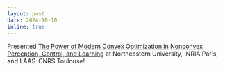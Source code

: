 ```yaml
---
layout: post
date: 2024-10-10
inline: true
---
```

Presented [The Power of Modern Convex Optimization in Nonconvex Perception, Control, and Learning](https://drive.google.com/file/d/1-WA-USrkAtPGKTEUWypT2iImp_826r9t/view?usp=sharing) at Northeastern University, INRIA Paris, and LAAS-CNRS Toulouse!